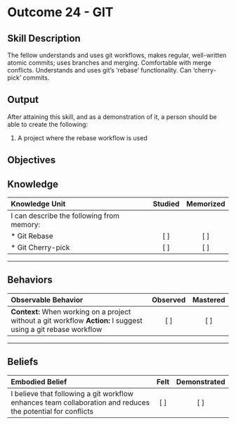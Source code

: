# Outcome 24 - GIT

**Skill Description**
----------
The fellow understands and uses git workflows, makes regular, well-written atomic commits; uses branches and merging. Comfortable with merge conflicts. Understands and uses git’s ‘rebase’ functionality. Can ‘cherry-pick’ commits.

**Output**
----------
After attaining this skill, and as a demonstration of it, a person should be able to create the following:

1. A project where the rebase workflow is used


**Objectives**
----------
## **Knowledge**


| Knowledge Unit   |      Studied      | Memorized |
|:-------------|:------------------:|:--------:|
| I can describe the following from memory: | | |
| * Git Rebase | [ ] | [ ]  |
| * Git Cherry-pick     | [ ] | [ ]  |


----------


## **Behaviors**

| Observable Behavior   |      Observed      | Mastered |
|:-------------|:------------------:|:--------:|
| **Context:** When working on a project without a git workflow **Action:** I suggest using a git rebase workflow| [ ] | [ ]  |



----------


## **Beliefs**


| Embodied Belief   |      Felt      | Demonstrated |
|:-------------|:------------------:|:--------:|
| I believe that following a git workflow enhances team collaboration and reduces the potential for conflicts | [ ] | [ ]  |

